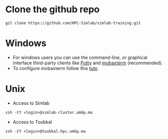 # Clone the github repo

```shell
git clone https://github.com/HPC-Simlab/simlab-training.git
```

# Windows
- For windows users you can use the command-line, or graphical interface third-party clients like [Putty](https://www.chiark.greenend.org.uk/~sgtatham/putty/) and [mobaxterm](https://mobaxterm.mobatek.net) (recommended).
- To configure mobaxterm follow this [tuto](https://www.youtube.com/watch?v=s7xNGyG9GVc).

# Unix

- Access to Simlab
```shell
ssh -CY <login>@simlab-cluster.um6p.ma
```

- Access to Toubkal
```shell
ssh -CY <login>@toubkal.hpc.um6p.ma
```
